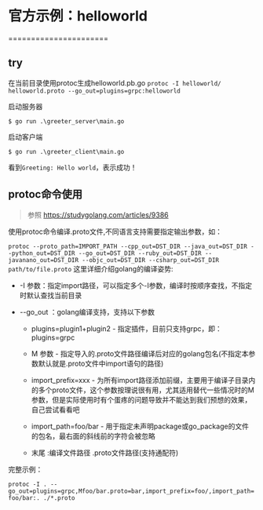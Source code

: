 # 官方示例：helloworld
======================

## try

在当前目录使用protoc生成helloworld.pb.go
`protoc -I helloworld/ helloworld.proto --go_out=plugins=grpc:helloworld`

启动服务器
``` 
$ go run .\greeter_server\main.go
```
启动客户端
``` 
$ go run .\greeter_client\main.go
```
看到`Greeting: Hello world`，表示成功！


## protoc命令使用

> 参照 https://studygolang.com/articles/9386

使用protoc命令编译.proto文件,不同语言支持需要指定输出参数，如：

`protoc --proto_path=IMPORT_PATH --cpp_out=DST_DIR --java_out=DST_DIR --python_out=DST_DIR --go_out=DST_DIR --ruby_out=DST_DIR --javanano_out=DST_DIR --objc_out=DST_DIR --csharp_out=DST_DIR path/to/file.proto`
这里详细介绍golang的编译姿势:

+ -I 参数：指定import路径，可以指定多个-I参数，编译时按顺序查找，不指定时默认查找当前目录

+ --go_out ：golang编译支持，支持以下参数

    + plugins=plugin1+plugin2 - 指定插件，目前只支持grpc，即：plugins=grpc

    + M 参数 - 指定导入的.proto文件路径编译后对应的golang包名(不指定本参数默认就是.proto文件中import语句的路径)

    + import_prefix=xxx - 为所有import路径添加前缀，主要用于编译子目录内的多个proto文件，这个参数按理说很有用，尤其适用替代一些情况时的M参数，但是实际使用时有个蛋疼的问题导致并不能达到我们预想的效果，自己尝试看看吧

    + import_path=foo/bar - 用于指定未声明package或go_package的文件的包名，最右面的斜线前的字符会被忽略

    + 末尾 :编译文件路径 .proto文件路径(支持通配符)

完整示例：

`protoc -I . --go_out=plugins=grpc,Mfoo/bar.proto=bar,import_prefix=foo/,import_path=foo/bar:. ./*.proto`